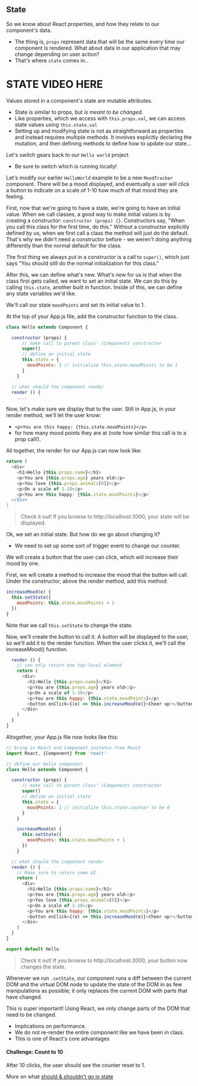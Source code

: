 
## State

So we know about React properties, and how they relate to our component's data.
* The thing is, `props` represent data that will be the same every time our component is rendered. What about data in our application that may change depending on user action?
* That's where `state` comes in..

# STATE VIDEO HERE #


Values stored in a component's state are mutable attributes.
* State is similar to props, but *is meant to be changed*.
* Like properties, which we access with `this.props.val`, we can access state values using `this.state.val`
* Setting up and modifying state is not as straightforward as properties and instead requires multiple methods. It involves explicitly declaring the mutation, and then defining methods to define how to update our state...

Let's switch gears back to our `Hello world` project
* Be sure to switch which is running locally!

Let's modify our earlier `HelloWorld` example to be a new `MoodTracker` component. There will be a mood displayed, and eventually a user will click a button to indicate on a scale of 1-10 how much of that mood they are feeling.

First, now that we're going to have a state, we're going to have an initial value. When we call classes, a good way to make initial values is by creating a constructor: `constructor (props) {}`. Constructors say, "When you call this class for the first time, do this." Without a constructor explicitly defined by us, when we first call a class the method will just do the default. That's why we didn't need a constructor before - we weren't doing anything differently than the normal default for the class.

The first thing we always put in a constructor is a call to `super()`, which just says "You should still do the normal initialization for this class."

After this, we can define what's new. What's new for us is that when the class first gets called, we want to set an initial state. We can do this by calling `this.state`, another built in function. Inside of this, we can define any state variables we'd like.

We'll call our state `moodPoints` and set its initial value to 1.

At the top of your App.js file, add the constructor function to the class.

```js
class Hello extends Component {

  constructor (props) {
      // make call to parent class' (Component) constructor
      super()
      // define an initial state
      this.state = {
        moodPoints: 1 // initialize this.state.moodPoints to be 1
      }
    }

  // what should the component render
  render () {
    ....
```
Now, let's make sure we display that to the user. Still in App.js, in your render method, we'll let the user know:
* `<p>You are this happy: {this.state.moodPoints}</p>`
 * for how many mood points they are at  (note how similar this call is to a prop call!).

All together, the render for our App.js can now look like:
```js
return (
  <div>
    <h1>Hello {this.props.name}</h1>
    <p>You are {this.props.age} years old</p>
    <p>You love {this.props.animals[0]}</p>
    <p>On a scale of 1-10</p>
    <p>You are this happy: {this.state.moodPoints}</p>`
  </div>
)
```
> Check it out! If you browse to http://localhost:3000, your state will be displayed.


Ok, we set an initial state. But how do we go about changing it?
* We need to set up some sort of trigger event to change our counter.

We will create a button that the user can click, which will increase their mood by one.

First, we will create a method to increase the mood that the button will call. Under the constructor, above the render method, add this method:

```js
increaseMood(e) {
  this.setState({
    moodPoints: this.state.moodPoints + 1
  })
}
```
Note that we call `this.setState` to change the state.

Now, we'll create the button to call it. A button will be displayed to the user, so we'll add it to the render function. When the user clicks it, we'll call the increaseMood() function.

```js
  render () {
    // can only return one top-level element
    return (
      <div>
        <h1>Hello {this.props.name}</h1>
        <p>You are {this.props.age} years old</p>
        <p>On a scale of 1-10</p>
        <p>You are this happy: {this.state.moodPoints}</p>
        <button onClick={(e) => this.increaseMood(e)}>Cheer up!</button>
      </div>
    )
  }
}
```

Altogether, your App.js file now looks like this:

```js
// bring in React and Component instance from React
import React, {Component} from 'react'

// define our Hello component
class Hello extends Component {

  constructor (props) {
      // make call to parent class' (Component) constructor
      super()
      // define an initial state
      this.state = {
        moodPoints: 1 // initialize this.state.counter to be 0
      }
    }

    increaseMood(e) {
      this.setState({
        moodPoints: this.state.moodPoints + 1
      })
    }

  // what should the component render
  render () {
    // Make sure to return some UI
    return (
      <div>
        <h1>Hello {this.props.name}</h1>
        <p>You are {this.props.age} years old</p>
        <p>You love {this.props.animals[0]}</p>
        <p>On a scale of 1-10</p>
        <p>You are this happy: {this.state.moodPoints}</p>
        <button onClick={(e) => this.increaseMood(e)}>Cheer up!</button>
      </div>
    )
  }
}

export default Hello
```

> Check it out! If you browse to http://localhost:3000, your button now changes the state.

Whenever we run `.setState`, our component runs a diff between the current DOM and the virtual DOM node to update the state of the DOM in as few manipulations as possible; it only replaces the current DOM with parts that have changed.

This is super important! Using React, we only change parts of the DOM that need to be changed.

* Implications on performance.
* We do not re-render the entire component like we have been in class.
* This is one of React's core advantages

#### Challenge: Count to 10

After 10 clicks, the user should see the counter reset to 1.


More on what [should & shouldn't go in state](https://facebook.github.io/react/docs/state-and-lifecycle.html)
